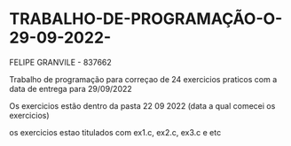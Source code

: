 # TRABALHO-DE-PROGRAMAÇÃO-O-29-09-2022-

FELIPE GRANVILE - 837662

Trabalho de programação para correçao de 24 exercicios praticos com a data de entrega para 29/09/2022


Os exercicios estão dentro da pasta 22 09 2022 (data a qual comecei os exercicios)



os exercicios estao titulados com ex1.c, ex2.c, ex3.c e etc
